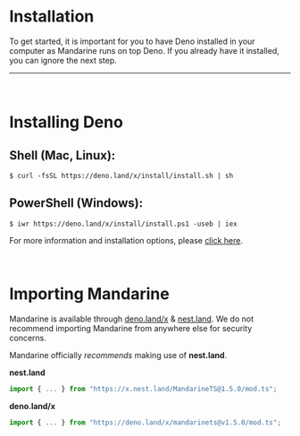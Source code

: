 # Installation
To get started, it is important for you to have Deno installed in your computer as Mandarine runs on top Deno. If you already have it installed, you can ignore the next step.

-----------
&nbsp;

# Installing Deno

## Shell (Mac, Linux):
```shell script
$ curl -fsSL https://deno.land/x/install/install.sh | sh
```

## PowerShell (Windows):
```shell script
$ iwr https://deno.land/x/install/install.ps1 -useb | iex
```

For more information and installation options, please [click here](https://deno.land/#installation).

&nbsp;

# Importing Mandarine
Mandarine is available through [deno.land/x](https://deno.land/x/mandarinets) & [nest.land](https://nest.land/package/MandarineTS). We do not recommend importing Mandarine from anywhere else for security concerns.

Mandarine officially _recommends_ making use of **nest.land**. 

**nest.land**
```ts
import { ... } from "https://x.nest.land/MandarineTS@1.5.0/mod.ts";
```
 
**deno.land/x**
```ts
import { ... } from "https://deno.land/x/mandarinets@v1.5.0/mod.ts";
```
